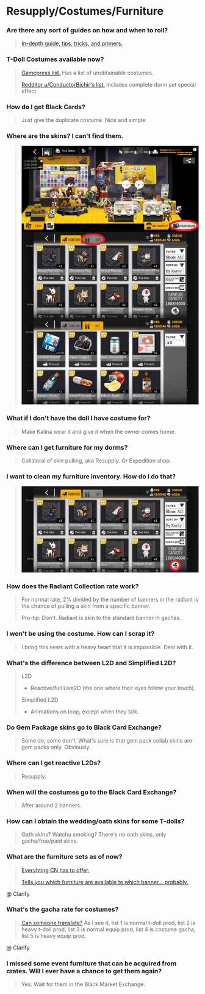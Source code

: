 # Resupply/Costumes/Furniture

### Are there any sort of guides on how and when to roll?

> [In-depth guide, tips, tricks, and primers.](https://big-stupid-jellyfish.github.io/GFMath/pages/gacha)

### T-Doll Costumes available now?

> [Gamepress list.](https://gamepress.gg/girlsfrontline/t-doll-costumes-list) Has a list of unobtainable costumes.
>
> [Redditor u/ConductorBichir's list.](https://docs.google.com/spreadsheets/d/10ceReDBnWKelZhSN0ztsK6EA2_14Ll8ktcXBHMMs9gQ/edit#gid=1593777261) Includes complete dorm set special effect.

### How do I get Black Cards?

> Just give the duplicate costume. Nice and simple.

### Where are the skins? I can't find them.

> ![Dorms > Warehouse > Gifts](/GFL/assets/images/SkinLocation.png)

### What if I don't have the doll I have costume for?

> Make Kalina wear it and give it when the owner comes home.

### Where can I get furniture for my dorms?

> Collateral of skin pulling, aka Resupply. Or Expedition shop.

### I want to clean my furniture inventory. How do I do that?

> ![Trash Icon](/GFL/assets/images/FurnitureTrash.png)

### How does the Radiant Collection rate work?

> For normal rate, 2% divided by the number of banners in the radiant is the chance of pulling a skin from a specific banner.
>
> Pro-tip: Don't. Radiant is akin to the standard banner in gachas.

### I won't be using the costume. How can I scrap it?

> I bring this news with a heavy heart that it is impossible. Deal with it.

### What's the difference between L2D and Simplified L2D?

> L2D 
> - Reactive/full Live2D (the one where their eyes follow your touch).
>
> Simplified L2D
> - Animations on loop, except when they talk.

### Do Gem Package skins go to Black Card Exchange?

> Some do, some don't. What's sure is that gem pack collab skins are gem packs only. Obviously.

### Where can I get reactive L2Ds?

> Resupply.

### When will the costumes go to the Black Card Exchange?

> After around 2 banners.

### How can I obtain the wedding/oath skins for some T-dolls?

> Oath skins? Watchu smoking? There's no oath skins, only gacha/free/paid skins.

### What are the furniture sets as of now?

> [Everyhting CN has to offer.](http://www.gfwiki.org/w/%E5%AE%B6%E5%85%B7)
>
> [Tells you which furniture are available to which banner... probably.](https://mzh.moegirl.org.cn/%E5%B0%91%E5%A5%B3%E5%89%8D%E7%BA%BF/%E5%AE%B6%E5%85%B7#)

@ Clarify

### What's the gacha rate for costumes?

> [Can someone translate?](http://gf.ppgame.com/web/pc/info.html?id=740) As I see it, list 1 is normal t-doll prod, list 2 is heavy t-doll prod, list 3 is normal equip prod, list 4 is costume gacha, list 5 is heavy equip prod.

@ Clarify

### I missed some event furniture that can be acquired from crates. Will I ever have a chance to get them again?

> Yes. Wait for them in the Black Market Exchange.
